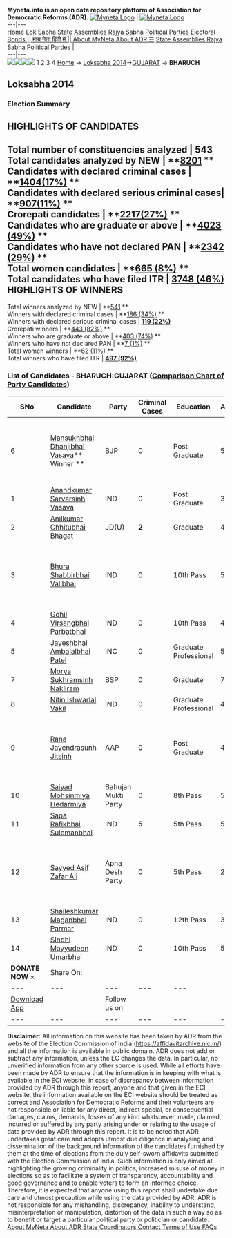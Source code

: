 **Myneta.info is an open data repository platform of Association for Democratic Reforms (ADR).**
[![Myneta Logo](https://www.myneta.info/lib/img/myneta-logo.png)](https://www.myneta.info/) | [![Myneta Logo](https://www.myneta.info/lib/img/adr-logo.png)](https://adrindia.org)  
---|---  
[Home](https://www.myneta.info/) [Lok Sabha](https://www.myneta.info/#ls "Lok Sabha") [ State Assemblies ](https://www.myneta.info/#sa "State Assemblies") [Rajya Sabha](https://www.myneta.info/#rs "Rajya Sabha") [Political Parties ](https://www.myneta.info/party "Political Parties") [ Electoral Bonds ](https://www.myneta.info/electoral_bonds "Electoral Bonds") [ || माय नेता हिंदी में || ](https://translate.google.co.in/translate?prev=hp&hl=en&js=y&u=www.myneta.info&sl=en&tl=hi&history_state0=) [ About MyNeta ](https://adrindia.org/content/about-myneta) [ About ADR ](https://adrindia.org/about-adr/who-we-are) [☰](javascript:void\(0\))
[ State Assemblies ](https://www.myneta.info/#sa "State Assemblies") [ Rajya Sabha ](https://www.myneta.info/#rs "Rajya Sabha") [ Political Parties ](https://www.myneta.info/party "Political Parties")
|   
---|---  
![](https://www.myneta.info/lib/img/banner/banner-1.png)![](https://www.myneta.info/lib/img/banner/banner-2.png)![](https://www.myneta.info/lib/img/banner/banner-3.png)![](https://www.myneta.info/lib/img/banner/banner-4.png)
1  2  3  4 
[Home](https://www.myneta.info/) → [Loksabha 2014](https://www.myneta.info/ls2014/)→[GUJARAT](https://www.myneta.info/ls2014/index.php?action=show_constituencies&state_id=6) → **BHARUCH**
### 
## Loksabha 2014
###  Election Summary 
HIGHLIGHTS OF CANDIDATES  
---  
Total number of constituencies analyzed |  543   
Total candidates analyzed by NEW | **[8201](https://www.myneta.info/ls2014/index.php?action=summary&subAction=candidates_analyzed&sort=candidate#summary) **  
Candidates with declared criminal cases | **[1404(17%)](https://www.myneta.info/ls2014/index.php?action=summary&subAction=crime&sort=candidate#summary) **  
Candidates with declared serious criminal cases| **[907(11%)](https://www.myneta.info/ls2014/index.php?action=summary&subAction=serious_crime&sort=candidate#summary) **  
Crorepati candidates | **[2217(27%)](https://www.myneta.info/ls2014/index.php?action=summary&subAction=crorepati&sort=candidate#summary) **  
Candidates who are graduate or above | **[4023 (49%)](https://www.myneta.info/ls2014/index.php?action=summary&subAction=education&sort=candidate#summary) **  
Candidates who have not declared PAN | **[2342 (29%)](https://www.myneta.info/ls2014/index.php?action=summary&subAction=without_pan&sort=candidate#summary) **  
Total women candidates | **[665 (8%)](https://www.myneta.info/ls2014/index.php?action=summary&subAction=women_candidate&sort=candidate#summary) **  
Total candidates who have filed ITR | [**3748 (46%)**](https://www.myneta.info/ls2014/index.php?action=summary&subAction=filed_itr&sort=candidate#summary)  
HIGHLIGHTS OF WINNERS  
---  
Total winners analyzed by NEW | **[541](https://www.myneta.info/ls2014/index.php?action=summary&subAction=winner_analyzed&sort=candidate#summary) **  
Winners with declared criminal cases | **[186 (34%)](https://www.myneta.info/ls2014/index.php?action=summary&subAction=winner_crime&sort=candidate#summary) **  
Winners with declared serious criminal cases | **[119 (22%)](https://www.myneta.info/ls2014/index.php?action=summary&subAction=winner_serious_crime&sort=candidate#summary)**  
Crorepati winners | **[443 (82%)](https://www.myneta.info/ls2014/index.php?action=summary&subAction=winner_crorepati&sort=candidate#summary) **  
Winners who are graduate or above | **[403 (74%)](https://www.myneta.info/ls2014/index.php?action=summary&subAction=winner_education&sort=candidate#summary) **  
Winners who have not declared PAN | **[7 (1%)](https://www.myneta.info/ls2014/index.php?action=summary&subAction=winner_without_pan&sort=candidate#summary) **  
Total women winners | **[62 (11%)](https://www.myneta.info/ls2014/index.php?action=summary&subAction=winner_women&sort=candidate#summary) **  
Total winners who have filed ITR | [**497 (92%)**](https://www.myneta.info/ls2014/index.php?action=summary&subAction=winner_filed_itr&sort=candidate#summary)  
### List of Candidates - BHARUCH:GUJARAT ([Comparison Chart of Party Candidates](https://www.myneta.info/ls2014/comparisonchart.php?constituency_id=287))
SNo | Candidate| Party| Criminal Cases| Education| Age| Total Assets| Liabilities  
---|---|---|---|---|---|---|---  
6  | [Mansukhbhai Dhanjibhai Vasava](https://www.myneta.info/ls2014/candidate.php?candidate_id=4581)** Winner ** | BJP | 0 | Post Graduate| 56 | ![](https://myneta.info/image_v2.php?myneta_folder=ls2014&candidate_id=4581&col=ta) | ![](https://myneta.info/image_v2.php?myneta_folder=ls2014&candidate_id=4581&col=lia)  
1  | [Anandkumar Sarvarsinh Vasava](https://www.myneta.info/ls2014/candidate.php?candidate_id=7316) | IND | 0 | Post Graduate| 32 | Rs 22,96,015 ~ 22 Lacs+ | Rs 0 ~   
2  | [Anilkumar Chhitubhai Bhagat](https://www.myneta.info/ls2014/candidate.php?candidate_id=5301) | JD(U) | **2** | Graduate| 49 | Rs 2,85,98,975 ~ 2 Crore+ | Rs 14,92,925 ~ 14 Lacs+  
3  | [Bhura Shabbirbhai Valibhai](https://www.myneta.info/ls2014/candidate.php?candidate_id=5307) | IND | 0 | 10th Pass| 56 | ![](https://myneta.info/image_v2.php?myneta_folder=ls2014&candidate_id=5307&col=ta) | ![](https://myneta.info/image_v2.php?myneta_folder=ls2014&candidate_id=5307&col=lia)  
4  | [Gohil Virsangbhai Parbatbhai](https://www.myneta.info/ls2014/candidate.php?candidate_id=5304) | IND | 0 | 10th Pass| 49 | Rs 62,86,233 ~ 62 Lacs+ | Rs 0 ~   
5  | [Jayeshbhai Ambalalbhai Patel](https://www.myneta.info/ls2014/candidate.php?candidate_id=4580) | INC | 0 | Graduate Professional| 57 | Rs 3,34,26,809 ~ 3 Crore+ | Rs 0 ~   
7  | [Morya Sukhramsinh Nakliram](https://www.myneta.info/ls2014/candidate.php?candidate_id=5305) | BSP | 0 | Graduate| 74 | Rs 1,15,48,000 ~ 1 Crore+ | Rs 0 ~   
8  | [Nitin Ishwarlal Vakil](https://www.myneta.info/ls2014/candidate.php?candidate_id=7315) | IND | 0 | Graduate Professional| 43 | Rs 7,15,400 ~ 7 Lacs+ | Rs 0 ~   
9  | [Rana Jayendrasunh Jitsinh](https://www.myneta.info/ls2014/candidate.php?candidate_id=5302) | AAP | 0 | Post Graduate| 46 | ![](https://myneta.info/image_v2.php?myneta_folder=ls2014&candidate_id=5302&col=ta) | ![](https://myneta.info/image_v2.php?myneta_folder=ls2014&candidate_id=5302&col=lia)  
10  | [Saiyad Mohsinmiya Hedarmiya](https://www.myneta.info/ls2014/candidate.php?candidate_id=5308) | Bahujan Mukti Party | 0 | 8th Pass| 53 | Rs 21,35,000 ~ 21 Lacs+ | Rs 0 ~   
11  | [Sapa Rafikbhai Sulemanbhai](https://www.myneta.info/ls2014/candidate.php?candidate_id=5303) | IND | **5** | 5th Pass| 51 | Rs 1,86,000 ~ 1 Lacs+ | Rs 0 ~   
12  | [Sayyed Asif Zafar Ali](https://www.myneta.info/ls2014/candidate.php?candidate_id=7317) | Apna Desh Party | 0 | 5th Pass| 29 | ![](https://myneta.info/image_v2.php?myneta_folder=ls2014&candidate_id=7317&col=ta) | ![](https://myneta.info/image_v2.php?myneta_folder=ls2014&candidate_id=7317&col=lia)  
13  | [Shaileshkumar Maganbhai Parmar](https://www.myneta.info/ls2014/candidate.php?candidate_id=5306) | IND | 0 | 12th Pass| 32 | Rs 1,40,000 ~ 1 Lacs+ | Rs 0 ~   
14  | [Sindhi Mayyudeen Umarbhai](https://www.myneta.info/ls2014/candidate.php?candidate_id=7312) | IND | 0 | 10th Pass| 54 | Rs 85,01,000 ~ 85 Lacs+ | Rs 1,85,000 ~ 1 Lacs+  
|  **DONATE NOW** × |  Share On:  | [](https://api.whatsapp.com/send?text=https%3A%2F%2Fmyneta.info%2Fpunjab2022%2Findex.php%3Faction%3Dshow_constituencies%26state_id%3D19) | [](https://www.facebook.com/sharer/sharer.php?u=https%3A%2F%2Fmyneta.info%2Fpunjab2022%2Findex.php%3Faction%3Dshow_constituencies%26state_id%3D19) | [](https://twitter.com/share?url=https%3A%2F%2Fmyneta.info%2Fpunjab2022%2Findex.php%3Faction%3Dshow_constituencies%26state_id%3D19)  
---|---|---|---|---  
| [ Download App ](https://play.google.com/store/apps/details?id=com.webrosoft.myneta1&pcampaignid=pcampaignidMKT-Other-global-all-co-prtnr-py-PartBadge-Mar2515-1) | [](https://play.google.com/store/apps/details?id=com.webrosoft.myneta1&pcampaignid=pcampaignidMKT-Other-global-all-co-prtnr-py-PartBadge-Mar2515-1) |  Follow us on  | [](https://www.facebook.com/adrindia.org/) | [](https://twitter.com/adrspeaks) | [](https://groups.google.com/g/national-election-watch?hl=en&pli=1) | [](https://www.instagram.com/adrspeaks/) | [](https://www.youtube.com/user/adrspeaks) | [](https://sharechat.com/profile/adrspeaks)  
---|---|---|---|---|---|---|---|---  
**Disclaimer:** All information on this website has been taken by ADR from the website of the Election Commission of India (https://affidavitarchive.nic.in/) and all the information is available in public domain. ADR does not add or subtract any information, unless the EC changes the data. In particular, no unverified information from any other source is used. While all efforts have been made by ADR to ensure that the information is in keeping with what is available in the ECI website, in case of discrepancy between information provided by ADR through this report, anyone and that given in the ECI website, the information available on the ECI website should be treated as correct and Association for Democratic Reforms and their volunteers are not responsible or liable for any direct, indirect special, or consequential damages, claims, demands, losses of any kind whatsoever, made, claimed, incurred or suffered by any party arising under or relating to the usage of data provided by ADR through this report. It is to be noted that ADR undertakes great care and adopts utmost due diligence in analysing and dissemination of the background information of the candidates furnished by them at the time of elections from the duly self-sworn affidavits submitted with the Election Commission of India. Such information is only aimed at highlighting the growing criminality in politics, increased misuse of money in elections so as to facilitate a system of transparency, accountability and good governance and to enable voters to form an informed choice. Therefore, it is expected that anyone using this report shall undertake due care and utmost precaution while using the data provided by ADR. ADR is not responsible for any mishandling, discrepancy, inability to understand, misinterpretation or manipulation, distortion of the data in such a way so as to benefit or target a particular political party or politician or candidate. 
[ About MyNeta ](https://adrindia.org/content/about-myneta) [ About ADR ](https://adrindia.org/about-adr/who-we-are) [ State Coordinators ](https://adrindia.org/about-adr/state-coordinators) [ Contact ](https://adrindia.org/contact-us) [ Terms of Use ](https://adrindia.org/content/adr-terms-use) [ FAQs ](https://adrindia.org/content/faqs)
